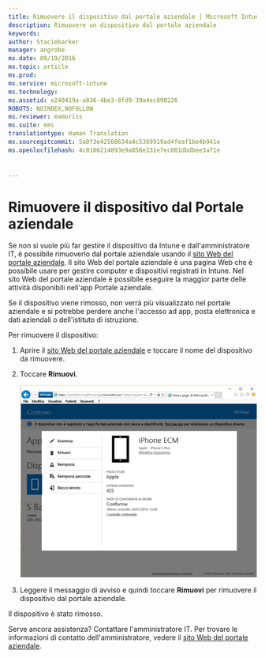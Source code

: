 ```yaml
---
title: Rimuovere il dispositivo dal portale aziendale | Microsoft Intune
description: Rimuovere un dispositivo dal portale aziendale
keywords: 
author: Staciebarker
manager: angrobe
ms.date: 09/19/2016
ms.topic: article
ms.prod: 
ms.service: microsoft-intune
ms.technology: 
ms.assetid: e240419a-a836-4be3-8fd9-39a4ec890226
ROBOTS: NOINDEX,NOFOLLOW
ms.reviewer: mamoriss
ms.suite: ems
translationtype: Human Translation
ms.sourcegitcommit: 5a0f3e42568634a4c5369919ad4feaf1be4b941e
ms.openlocfilehash: 4c0186214893e9a056e331e7ec081dbdbee3a71e


---
```



# Rimuovere il dispositivo dal Portale aziendale

Se non si vuole più far gestire il dispositivo da Intune e dall'amministratore IT, è possibile rimuoverlo dal portale aziendale usando il [sito Web del portale aziendale](http://portal.manage.microsoft.com). Il sito Web del portale aziendale è una pagina Web che è possibile usare per gestire computer e dispositivi registrati in Intune. Nel sito Web del portale aziendale è possibile eseguire la maggior parte delle attività disponibili nell'app Portale aziendale.

Se il dispositivo viene rimosso, non verrà più visualizzato nel portale aziendale e si potrebbe perdere anche l'accesso ad app, posta elettronica e dati aziendali o dell'istituto di istruzione.

Per rimuovere il dispositivo:

1.  Aprire il [sito Web del portale aziendale](http://portal.manage.microsoft.com) e toccare il nome del dispositivo da rimuovere.

2.  Toccare **Rimuovi**.

    ![Opzione di rimozione del dispositivo nel sito Web del portale aziendale](./media/iwp-screen-with-all-options.png)

3. Leggere il messaggio di avviso e quindi toccare **Rimuovi** per rimuovere il dispositivo dal portale aziendale.

Il dispositivo è stato rimosso.

Serve ancora assistenza? Contattare l'amministratore IT. Per trovare le informazioni di contatto dell'amministratore, vedere il [sito Web del portale aziendale](http://portal.manage.microsoft.com).



<!--HONumber=Oct16_HO2-->


